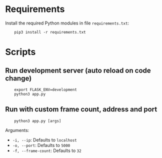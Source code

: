 # Requirements
Install the required Python modules in file `requirements.txt`:
```
    pip3 install -r requirements.txt
```

# Scripts
## Run development server (auto reload on code change)

```
    export FLASK_ENV=development
    python3 app.py
```


## Run with custom frame count, address and port
```
    python3 app.py [args]
```

Arguments:
* ```-i, --ip```: Defaults to ```localhost```
* ```-o, --port```: Defaults to ```5000```
* ```-f, --frame-count```: Defaults to ```32```
